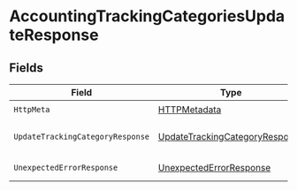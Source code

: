 # AccountingTrackingCategoriesUpdateResponse


## Fields

| Field                                                                                       | Type                                                                                        | Required                                                                                    | Description                                                                                 |
| ------------------------------------------------------------------------------------------- | ------------------------------------------------------------------------------------------- | ------------------------------------------------------------------------------------------- | ------------------------------------------------------------------------------------------- |
| `HttpMeta`                                                                                  | [HTTPMetadata](../../Models/Components/HTTPMetadata.md)                                     | :heavy_check_mark:                                                                          | N/A                                                                                         |
| `UpdateTrackingCategoryResponse`                                                            | [UpdateTrackingCategoryResponse](../../Models/Components/UpdateTrackingCategoryResponse.md) | :heavy_minus_sign:                                                                          | Tracking category updated                                                                   |
| `UnexpectedErrorResponse`                                                                   | [UnexpectedErrorResponse](../../Models/Components/UnexpectedErrorResponse.md)               | :heavy_minus_sign:                                                                          | Unexpected error                                                                            |